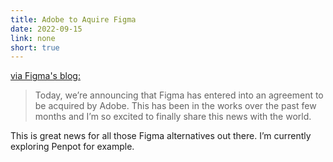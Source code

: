 ```yaml
---
title: Adobe to Aquire Figma
date: 2022-09-15
link: none
short: true
---
```


[via Figma's blog:](https://www.figma.com/blog/a-new-collaboration-with-adobe/)

> Today, we’re announcing that Figma has entered into an agreement to be acquired by Adobe. This has been in the works over the past few months and I’m so excited to finally share this news with the world.

This is great news for all those Figma alternatives out there. I’m currently exploring Penpot for example.
